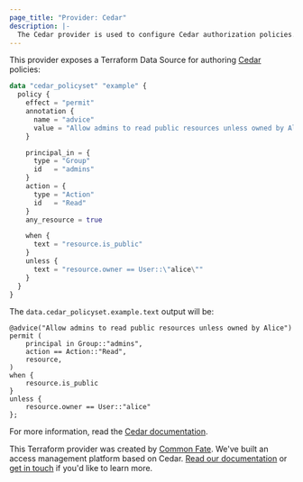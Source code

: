 ```yaml
---
page_title: "Provider: Cedar"
description: |-
  The Cedar provider is used to configure Cedar authorization policies.
---
```


This provider exposes a Terraform Data Source for authoring [Cedar](https://cedarpolicy.com) policies:

```terraform
data "cedar_policyset" "example" {
  policy {
    effect = "permit"
    annotation {
      name = "advice"
      value = "Allow admins to read public resources unless owned by Alice"
    }

    principal_in = {
      type = "Group"
      id   = "admins"
    }
    action = {
      type = "Action"
      id   = "Read"
    }
    any_resource = true

    when {
      text = "resource.is_public"
    }
    unless {
      text = "resource.owner == User::\"alice\""
    }
  }
}
```

The `data.cedar_policyset.example.text` output will be:

```
@advice("Allow admins to read public resources unless owned by Alice")
permit (
    principal in Group::"admins",
    action == Action::"Read",
    resource,
)
when {
    resource.is_public
}
unless {
    resource.owner == User::"alice"
};
```

For more information, read the [Cedar documentation](https://docs.cedarpolicy.com).

This Terraform provider was created by [Common Fate](https://commonfate.io). We've built an access management platform based on Cedar. [Read our documentation](https://docs.commonfate.io) or [get in touch](mailto:hello@commonfate.io) if you'd like to learn more.
